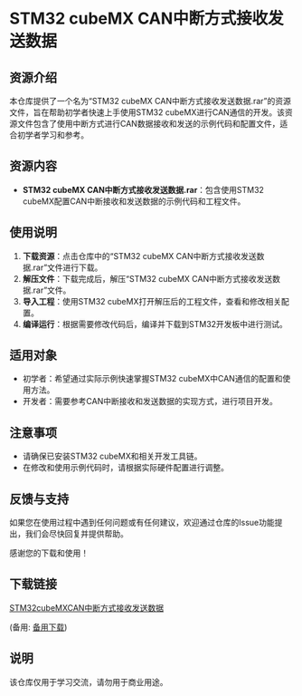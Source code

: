# STM32 cubeMX CAN中断方式接收发送数据

## 资源介绍

本仓库提供了一个名为“STM32 cubeMX CAN中断方式接收发送数据.rar”的资源文件，旨在帮助初学者快速上手使用STM32 cubeMX进行CAN通信的开发。该资源文件包含了使用中断方式进行CAN数据接收和发送的示例代码和配置文件，适合初学者学习和参考。

## 资源内容

- **STM32 cubeMX CAN中断方式接收发送数据.rar**：包含使用STM32 cubeMX配置CAN中断接收和发送数据的示例代码和工程文件。

## 使用说明

1. **下载资源**：点击仓库中的“STM32 cubeMX CAN中断方式接收发送数据.rar”文件进行下载。
2. **解压文件**：下载完成后，解压“STM32 cubeMX CAN中断方式接收发送数据.rar”文件。
3. **导入工程**：使用STM32 cubeMX打开解压后的工程文件，查看和修改相关配置。
4. **编译运行**：根据需要修改代码后，编译并下载到STM32开发板中进行测试。

## 适用对象

- 初学者：希望通过实际示例快速掌握STM32 cubeMX中CAN通信的配置和使用方法。
- 开发者：需要参考CAN中断接收和发送数据的实现方式，进行项目开发。

## 注意事项

- 请确保已安装STM32 cubeMX和相关开发工具链。
- 在修改和使用示例代码时，请根据实际硬件配置进行调整。

## 反馈与支持

如果您在使用过程中遇到任何问题或有任何建议，欢迎通过仓库的Issue功能提出，我们会尽快回复并提供帮助。

感谢您的下载和使用！

## 下载链接
[STM32cubeMXCAN中断方式接收发送数据](https://pan.quark.cn/s/981e5c260800) 

(备用: [备用下载](https://pan.baidu.com/s/1mcr6Q-Fmou-OWcN7wMn4Yw?pwd=1234))

## 说明

该仓库仅用于学习交流，请勿用于商业用途。
